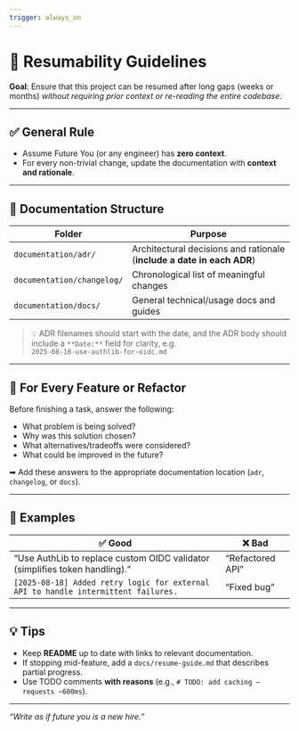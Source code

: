 ```yaml
---
trigger: always_on
---
```


# 🧠 Resumability Guidelines

**Goal**: Ensure that this project can be resumed after long gaps (weeks or months) *without requiring prior context or re-reading the entire codebase*.

---

## ✅ General Rule

- Assume Future You (or any engineer) has **zero context**.
- For every non-trivial change, update the documentation with **context and rationale**.

---

## 📁 Documentation Structure

| Folder | Purpose |
|-------|---------------------------------------------|
| `documentation/adr/` | Architectural decisions and rationale (**include a date in each ADR**) |
| `documentation/changelog/` | Chronological list of meaningful changes |
| `documentation/docs/` | General technical/usage docs and guides |

> 💡 ADR filenames should start with the date, and the ADR body should include a `**Date:**` field for clarity, e.g.  
> `2025-08-18-use-authlib-for-oidc.md`

---

## 🔧 For Every Feature or Refactor

Before finishing a task, answer the following:

- What problem is being solved?
- Why was this solution chosen?
- What alternatives/tradeoffs were considered?
- What could be improved in the future?

➡ Add these answers to the appropriate documentation location (`adr`, `changelog`, or `docs`).

---

## 🚨 Examples

| ✅ Good | ❌ Bad |
|------------------|----------------|
| “Use AuthLib to replace custom OIDC validator (simplifies token handling).” | “Refactored API” |
| `[2025-08-18] Added retry logic for external API to handle intermittent failures.` | “Fixed bug” |

---

## 💡 Tips

- Keep **README** up to date with links to relevant documentation.
- If stopping mid-feature, add a `docs/resume-guide.md` that describes partial progress.
- Use TODO comments **with reasons** (e.g., `# TODO: add caching – requests ~600ms`).

---

*“Write as if future you is a new hire.”*